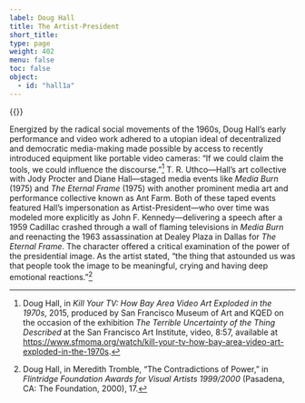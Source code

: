 ```yaml
---
label: Doug Hall
title: The Artist-President
short_title:
type: page
weight: 402
menu: false
toc: false
object:
  - id: "hall1a"
---
```

{{<q-figure id="hall1a">}}

Energized by the radical social movements of the 1960s, Doug Hall’s early performance and video work adhered to a utopian ideal of decentralized and democratic media-making made possible by access to recently introduced equipment like portable video cameras: “If we could claim the tools, we could influence the discourse.”[^1] T. R. Uthco—Hall’s art collective with Jody Procter and Diane Hall—staged media events like *Media Burn* (1975) and *The Eternal Frame* (1975) with another prominent media art and performance collective known as Ant Farm. Both of these taped events featured Hall’s impersonation as Artist-President—who over time was modeled more explicitly as John F. Kennedy—delivering a speech after a 1959 Cadillac crashed through a wall of flaming televisions in *Media Burn* and reenacting the 1963 assassination at Dealey Plaza in Dallas for *The Eternal Frame*. The character offered a critical examination of the power of the presidential image. As the artist stated, “the thing that astounded us was that people took the image to be meaningful, crying and having deep emotional reactions.”[^2]

[^1]: Doug Hall, in *Kill Your TV: How Bay Area Video Art Exploded in the 1970s*, 2015, produced by San Francisco Museum of Art and KQED on the occasion of the exhibition *The Terrible Uncertainty of the Thing Described* at the San Francisco Art Institute, video, 8:57, available at https://www.sfmoma.org/watch/kill-your-tv-how-bay-area-video-art-exploded-in-the-1970s.

[^2]: Doug Hall, in Meredith Tromble, “The Contradictions of Power,” in *Flintridge Foundation Awards for Visual Artists 1999/2000* (Pasadena, CA: The Foundation, 2000), 17.
